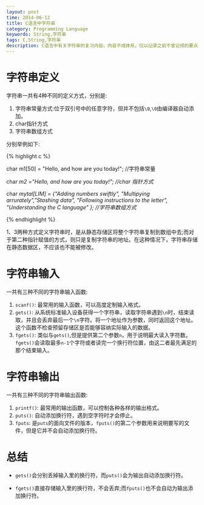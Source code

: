 ```yaml
---
layout: post
time: 2014-06-12
title: C语言中字符串
category: Programming Language
keywords: String,字符串
tags: C,String,字符串
description: C语言中有关字符串的复习内容，内容不成体系，仅以记录之前不曾记得的要点。
---
```


# 字符串定义

字符串一共有4种不同的定义方式，分别是:

1. 字符串常量方式:位于双引号中的任意字符，但并不包括`\0`,`\0`由编译器自动添加。
2. char指针方式
3. 字符串数组方式

分别举例如下:

{% highlight c %}

char m1[50] = "Hello, and how are you today!";    //字符串常量

char *m2 ="Hello, and how are you today!"; //char 指针方式*

char *mytal[LIM] = {"Adding numbers swiftly",
"Multipying arrurately","Stashing data",
"Following instructions to the letter",
"Understanding the C language"
};      //字符串数组方式*

{% endhighlight %}

1、3两种方式定义字符串时，是从静态存储区将整个字符串复制到数组中去;而对于第二种指针赋值的方式，则只是复制字符串的地址。在这种情况下，字符串存储在静态数据区，不应该也不能被修改。

# 字符串输入

一共有三种不同的字符串输入函数:

1. `scanf()`: 最常用的输入函数，可以高度定制输入格式。
2. `gets()`: 从系统标准输入设备获得一个字符串，读取字符串遇到`\n`时，结束读取，并且会丢弃最后一个`\n`字符。将一个地址作为参数，同时返回这个地址。这个函数不检查预留存储区是否能够容纳实际输入的数据。
3. `fgets()`: 类似与`gets()`,但是提供第二个参数`n`，用于说明最大读入字符数。`fgets()`会读取最多`n-1`个字符或者读完一个换行符位置，由这二者最先满足的那个结束输入。


# 字符串输出

一共有三种不同的字符串输出函数:

1. `printf()`: 最常用的输出函数，可以控制各种各样的输出格式。
2. `puts()`: 自动添加换行符，遇到空字符时才会停止。
3. `fputs`: 是`puts`的面向文件的版本，`fputs()`的第二个参数用来说明要写的文件，但是它并不会自动添加换行符。

# 总结

- `gets()`会分别丢掉输入里的换行符，而`puts()`会为输出自动添加换行符。

- `fgets()`直接存储输入里的换行符，不会丢弃;而`fputs()`也不会自动为输出添加换行符。

